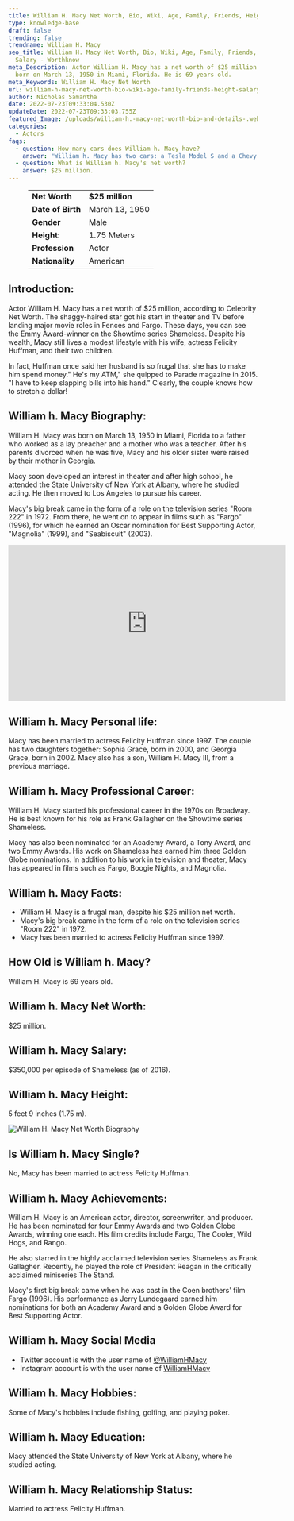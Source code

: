```yaml
---
title: William H. Macy Net Worth, Bio, Wiki, Age, Family, Friends, Height & Salary
type: knowledge-base
draft: false
trending: false
trendname: William H. Macy
seo_title: William H. Macy Net Worth, Bio, Wiki, Age, Family, Friends, Height &
  Salary - Worthknow
meta_Description: Actor William H. Macy has a net worth of $25 million. He was
  born on March 13, 1950 in Miami, Florida. He is 69 years old.
meta_Keywords: William H. Macy Net Worth
url: william-h-macy-net-worth-bio-wiki-age-family-friends-height-salary
author: Nicholas Samantha
date: 2022-07-23T09:33:04.530Z
updateDate: 2022-07-23T09:33:03.755Z
featured_Image: /uploads/william-h.-macy-net-worth-bio-and-details-.webp
categories:
  - Actors
faqs:
  - question: How many cars does William h. Macy have?
    answer: "William h. Macy has two cars: a Tesla Model S and a Chevy Volt."
  - question: What is William h. Macy's net worth?
    answer: $25 million.
---
```

<figure class="wp-block-table is-style-stripes">
  <table>
    <tbody>
      <tr>
        <td>
          <strong>Net Worth</strong>
        </td>
        <td>
          <strong>$25 million</strong>
        </td>
      </tr>
      <tr>
        <td>
          <strong>Date of Birth</strong>
        </td>
        <td>March 13, 1950</td>
      </tr>
      <tr>
        <td>
          <strong>Gender</strong>
        </td>
        <td>Male</td>
      </tr>
      <tr>
        <td>
          <strong>Height:</strong>
        </td>
        <td>1.75 Meters</td>
      </tr>
      <tr>
        <td>
          <strong>Profession</strong>
        </td>
        <td>Actor</td>
      </tr>
      <tr>
        <td>
          <strong>Nationality</strong>
        </td>
        <td>American</td>
      </tr>
    </tbody>
  </table>
</figure>

## **Introduction:**

Actor William H. Macy has a net worth of $25 million, according to Celebrity Net Worth. The shaggy-haired star got his start in theater and TV before landing major movie roles in Fences and Fargo. These days, you can see the Emmy Award-winner on the Showtime series Shameless. Despite his wealth, Macy still lives a modest lifestyle with his wife, actress Felicity Huffman, and their two children.

In fact, Huffman once said her husband is so frugal that she has to make him spend money." He's my ATM," she quipped to Parade magazine in 2015. "I have to keep slapping bills into his hand." Clearly, the couple knows how to stretch a dollar!

## **William h. Macy Biography:**

William H. Macy was born on March 13, 1950 in Miami, Florida to a father who worked as a lay preacher and a mother who was a teacher. After his parents divorced when he was five, Macy and his older sister were raised by their mother in Georgia.

Macy soon developed an interest in theater and after high school, he attended the State University of New York at Albany, where he studied acting. He then moved to Los Angeles to pursue his career.

Macy's big break came in the form of a role on the television series "Room 222" in 1972. From there, he went on to appear in films such as "Fargo" (1996), for which he earned an Oscar nomination for Best Supporting Actor, "Magnolia" (1999), and "Seabiscuit" (2003).

<iframe width="560" height="315" src="https://www.youtube.com/embed/GWZQrZ65DsM" title="YouTube video player" frameborder="0" allow="accelerometer; autoplay; clipboard-write; encrypted-media; gyroscope; picture-in-picture" allowfullscreen></iframe>

## **William h. Macy Personal life:**

Macy has been married to actress Felicity Huffman since 1997. The couple has two daughters together: Sophia Grace, born in 2000, and Georgia Grace, born in 2002. Macy also has a son, William H. Macy III, from a previous marriage.

## **William h. Macy Professional Career:**

William H. Macy started his professional career in the 1970s on Broadway. He is best known for his role as Frank Gallagher on the Showtime series Shameless.

Macy has also been nominated for an Academy Award, a Tony Award, and two Emmy Awards. His work on Shameless has earned him three Golden Globe nominations. In addition to his work in television and theater, Macy has appeared in films such as Fargo, Boogie Nights, and Magnolia.

## **William h. Macy Facts:**

* William H. Macy is a frugal man, despite his $25 million net worth.
* Macy's big break came in the form of a role on the television series "Room 222" in 1972.
* Macy has been married to actress Felicity Huffman since 1997.

## **How Old is William h. Macy?**

William H. Macy is 69 years old.

## **William h. Macy Net Worth:**

$25 million.

## **William h. Macy Salary:**

$350,000 per episode of Shameless (as of 2016).

## **William h. Macy Height:**

5 feet 9 inches (1.75 m).

![William H. Macy Net Worth Biography](/uploads/william-h.-macy-net-worth-.webp)

## **Is William h. Macy Single?** 

No, Macy has been married to actress Felicity Huffman.

## **William h. Macy Achievements:**

William H. Macy is an American actor, director, screenwriter, and producer. He has been nominated for four Emmy Awards and two Golden Globe Awards, winning one each. His film credits include Fargo, The Cooler, Wild Hogs, and Rango.

He also starred in the highly acclaimed television series Shameless as Frank Gallagher. Recently, he played the role of President Reagan in the critically acclaimed miniseries The Stand. 

Macy's first big break came when he was cast in the Coen brothers' film Fargo (1996). His performance as Jerry Lundegaard earned him nominations for both an Academy Award and a Golden Globe Award for Best Supporting Actor. 

## **William h. Macy Social Media**

* Twitter account is with the user name of <a href="https://twitter.com/williamhmacy" target="_blank" rel="nofollow"   rel="noopener">@WilliamHMacy</a>
* Instagram account is with the user name of <a href="https://www.instagram.com/williamhmacy/" target="_blank" rel="nofollow"   rel="noopener">WilliamHMacy</a>

## **William h. Macy Hobbies:**

Some of Macy's hobbies include fishing, golfing, and playing poker.

## **William h. Macy Education:**

Macy attended the State University of New York at Albany, where he studied acting.

## **William h. Macy Relationship Status:**

Married to actress Felicity Huffman.